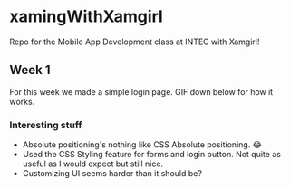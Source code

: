 # xamingWithXamgirl
Repo for the Mobile App Development class at INTEC with Xamgirl!
## Week 1
For this week we made a simple login page. GIF down below for how it works.

### Interesting stuff
- Absolute positioning's nothing like CSS Absolute positioning. 😂
- Used the CSS Styling feature for forms and login button. Not quite as useful as I would expect but still nice.
- Customizing UI seems harder than it should be?
